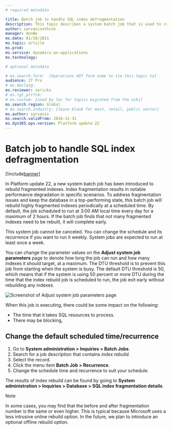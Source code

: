 ```yaml
---
# required metadata

title: Batch job to handle SQL index defragmentation
description: This topic describes a system batch job that is used to rebuild fragmented indexes.
author: sarvanisathish
manager: AnnBe
ms.date: 01/28/2021
ms.topic: article
ms.prod: 
ms.service: dynamics-ax-applications
ms.technology: 

# optional metadata

# ms.search.form:  [Operations AOT form name to tie this topic to]
audience: IT Pro
# ms.devlang: 
ms.reviewer: sericks
# ms.tgt_pltfrm: 
# ms.custom: [used by loc for topics migrated from the wiki]
ms.search.region: Global 
# ms.search.industry: [leave blank for most, retail, public sector]
ms.author: sarvanis
ms.search.validFrom: 2018-12-31 
ms.dyn365.ops.version: Platform update 22 
---
```


# Batch job to handle SQL index defragmentation

[!include[banner](../includes/banner.md)]


In Platform update 22, a new system batch job has been introduced to rebuild fragmented indexes. Index fragmentation results in notable performance degradation in specific scenarios. To address fragmentation issues and keep the database in a top-performing state, this batch job will rebuild highly fragmented indexes periodically at a scheduled time. By default, the job scheduled to run at 3:00 AM local time every day for a maximum of 2 hours. If the batch job finds that not many fragmented indexes need to be rebuilt, it will complete early.  

This system job cannot be canceled. You can change the schedule and its recurrence if you want to run it weekly. System jobs are expected to run at least once a week. 

You can change the parameter values on the **Adjust system job parameters** page to denote how long the job can run and how many indexes it should target, at a maximum. The DTU threshold is to prevent this job from starting when the system is busy. The default DTU threshold is 50,  which means that if the system is using 50 percent or more DTU during the time that the index rebuild job is scheduled to run, the job exit early without rebuilding any indexes.
 
![Screenshot of Adjust system job parameters page](media/SystemJobParameters.PNG "Screenshot of Adjust system job parameters page")
 
When this job is executing, there could be some impact on the following:
-	The time that it takes SQL resources to process.
- There may be blocking,

## Change the default scheduled time/recurrence
1. Go to **System administration > Inquiries > Batch Jobs**.
2. Search for a job description that contains *index rebuild*.   
3. Select the record.  
4. Click the menu item **Batch Job > Recurrence**.  
5. Change the schedule time and recurrence to suit your schedule.

The results of index rebuild can be found by going to **System administration > Inquiries > Database > SQL index fragmentation details**. 

> [!Note]
> In some cases, you may find that the before and after fragmentation number is the same or even higher. This is typical because Microsoft uses a less intrusive online rebuild option. In the future, we plan to introduce an optional offline rebuild option.
